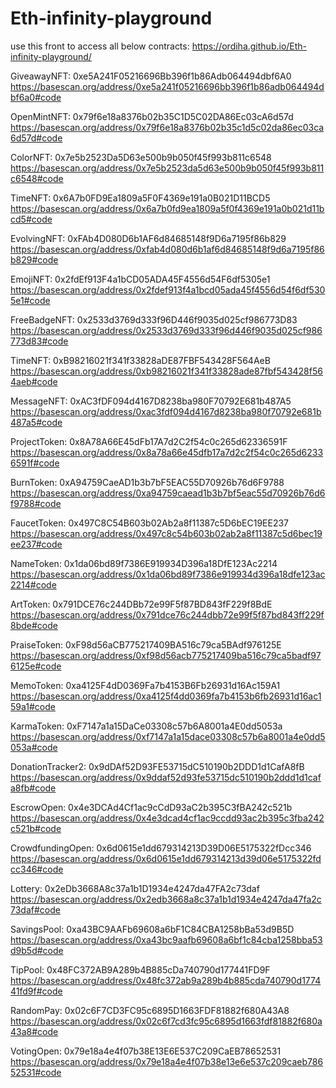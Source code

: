 # Eth-infinity-playground
use this front to access all below contracts:    https://ordiha.github.io/Eth-infinity-playground/

GiveawayNFT: 0xe5A241F05216696Bb396f1b86Adb064494dbf6A0
https://basescan.org/address/0xe5a241f05216696bb396f1b86adb064494dbf6a0#code

OpenMintNFT: 0x79f6e18a8376b02b35C1D5C02DA86Ec03cA6d57d
https://basescan.org/address/0x79f6e18a8376b02b35c1d5c02da86ec03ca6d57d#code

ColorNFT: 0x7e5b2523Da5D63e500b9b050f45f993b811c6548
https://basescan.org/address/0x7e5b2523da5d63e500b9b050f45f993b811c6548#code

TimeNFT: 0x6A7b0FD9Ea1809a5F0F4369e191a0B021D11BCD5
https://basescan.org/address/0x6a7b0fd9ea1809a5f0f4369e191a0b021d11bcd5#code

EvolvingNFT: 0xFAb4D080D6b1AF6d84685148f9D6a7195f86b829
https://basescan.org/address/0xfab4d080d6b1af6d84685148f9d6a7195f86b829#code

EmojiNFT: 0x2fdEf913F4a1bCD05ADA45F4556d54F6df5305e1
https://basescan.org/address/0x2fdef913f4a1bcd05ada45f4556d54f6df5305e1#code

FreeBadgeNFT: 0x2533d3769d333f96D446f9035d025cf986773D83
https://basescan.org/address/0x2533d3769d333f96d446f9035d025cf986773d83#code

TimeNFT: 0xB98216021f341f33828aDE87FBF543428F564AeB
https://basescan.org/address/0xb98216021f341f33828ade87fbf543428f564aeb#code

MessageNFT: 0xAC3fDF094d4167D8238ba980F70792E681b487A5
https://basescan.org/address/0xac3fdf094d4167d8238ba980f70792e681b487a5#code

ProjectToken: 0x8A78A66E45dFb17A7d2C2f54c0c265d62336591F
https://basescan.org/address/0x8a78a66e45dfb17a7d2c2f54c0c265d62336591f#code

BurnToken: 0xA94759CaeAD1b3b7bF5EAC55D70926b76d6F9788
https://basescan.org/address/0xa94759caead1b3b7bf5eac55d70926b76d6f9788#code

FaucetToken: 0x497C8C54B603b02Ab2a8f11387c5D6bEC19EE237
https://basescan.org/address/0x497c8c54b603b02ab2a8f11387c5d6bec19ee237#code

NameToken: 0x1da06bd89f7386E919934D396a18DfE123Ac2214
https://basescan.org/address/0x1da06bd89f7386e919934d396a18dfe123ac2214#code

ArtToken: 0x791DCE76c244DBb72e99F5f87BD843fF229f8BdE
https://basescan.org/address/0x791dce76c244dbb72e99f5f87bd843ff229f8bde#code

PraiseToken: 0xF98d56aCB775217409BA516c79ca5BAdf976125E
https://basescan.org/address/0xf98d56acb775217409ba516c79ca5badf976125e#code

MemoToken: 0xa4125F4dD0369Fa7b4153B6Fb26931d16Ac159A1
https://basescan.org/address/0xa4125f4dd0369fa7b4153b6fb26931d16ac159a1#code

KarmaToken: 0xF7147a1a15DaCe03308c57b6A8001a4E0dd5053a
https://basescan.org/address/0xf7147a1a15dace03308c57b6a8001a4e0dd5053a#code

DonationTracker2: 0x9dDAf52D93FE53715dC510190b2DDD1d1CafA8fB
https://basescan.org/address/0x9ddaf52d93fe53715dc510190b2ddd1d1cafa8fb#code

EscrowOpen: 0x4e3DCAd4Cf1ac9cCdD93aC2b395C3fBA242c521b
https://basescan.org/address/0x4e3dcad4cf1ac9ccdd93ac2b395c3fba242c521b#code

CrowdfundingOpen: 0x6d0615e1dd679314213D39D06E5175322fDcc346
https://basescan.org/address/0x6d0615e1dd679314213d39d06e5175322fdcc346#code

Lottery: 0x2eDb3668A8c37a1b1D1934e4247da47FA2c73daf
https://basescan.org/address/0x2edb3668a8c37a1b1d1934e4247da47fa2c73daf#code

SavingsPool: 0xa43BC9AAFb69608a6bF1C84CBA1258bBa53d9B5D
https://basescan.org/address/0xa43bc9aafb69608a6bf1c84cba1258bba53d9b5d#code

TipPool: 0x48FC372AB9A289b4B885cDa740790d177441FD9F
https://basescan.org/address/0x48fc372ab9a289b4b885cda740790d177441fd9f#code

RandomPay: 0x02c6F7CD3FC95c6895D1663FDF81882f680A43A8
https://basescan.org/address/0x02c6f7cd3fc95c6895d1663fdf81882f680a43a8#code

VotingOpen: 0x79e18a4e4f07b38E13E6E537C209CaEB78652531
https://basescan.org/address/0x79e18a4e4f07b38e13e6e537c209caeb78652531#code

